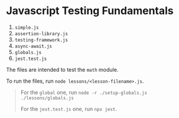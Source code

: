 # Javascript Testing Fundamentals

1.  `simple.js`
2.  `assertion-library.js`
3.  `testing-framework.js`
4.  `async-await.js`
5.  `globals.js`
6.  `jest.test.js`

The files are intended to test the `math` module.

To run the files, run `node lessons/<lesson-filename>.js`.

> For the `global` one, run `node -r ./setup-globals.js ./lessons/globals.js`
>
> For the `jest.test.js` one, run `npx jest`.

